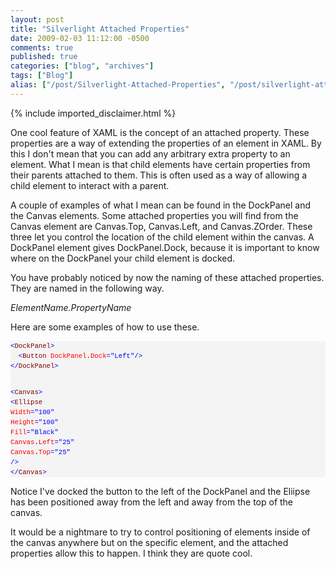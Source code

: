 ```yaml
---
layout: post
title: "Silverlight Attached Properties"
date: 2009-02-03 11:12:00 -0500
comments: true
published: true
categories: ["blog", "archives"]
tags: ["Blog"]
alias: ["/post/Silverlight-Attached-Properties", "/post/silverlight-attached-properties"]
---
```

<!-- more -->
{% include imported_disclaimer.html %}
<p>One cool feature of XAML is the concept of an attached property. These properties are a way of extending the properties of an element in XAML. By this I don't mean that you can add any arbitrary extra property to an element. What I mean is that child elements have certain properties from their parents attached to them. This is often used as a way of allowing a child element to interact with a parent.</p>
<p>A couple of examples of what I mean can be found in the DockPanel and the Canvas elements. Some attached properties you will find from the Canvas element are Canvas.Top, Canvas.Left, and Canvas.ZOrder. These three let you control the location of the child element within the canvas. A DockPanel element gives DockPanel.Dock, because it is important to know where on the DockPanel your child element is docked.</p>
<p>You have probably noticed by now the naming of these attached properties. They are named in the following way.</p>
<p><em>ElementName.PropertyName</em></p>
<p>Here are some examples of how to use these.</p>
<div>
<pre style="line-height: 12pt; background-color: #f4f4f4; margin: 0em; width: 100%; font-family: consolas, 'Courier New', courier, monospace; color: black; font-size: 8pt; overflow: visible; border-style: none; padding: 0px;"><span style="color: #0000ff">&lt;</span><span style="color: #800000">DockPanel</span><span style="color: #0000ff">&gt;</span>
  <span style="color: #0000ff">&lt;</span><span style="color: #800000">Button</span> <span style="color: #ff0000">DockPanel</span>.<span style="color: #ff0000">Dock</span><span style="color: #0000ff">="Left"</span><span style="color: #0000ff">/&gt;</span>
<span style="color: #0000ff">&lt;/</span><span style="color: #800000">DockPanel</span><span style="color: #0000ff">&gt;</span>

<span style="color: #0000ff">&lt;</span><span style="color: #800000">Canvas</span><span style="color: #0000ff">&gt;</span>
  <span style="color: #0000ff">&lt;</span><span style="color: #800000">Ellipse</span> <span style="color: #ff0000">Width</span><span style="color: #0000ff">="100"</span> <span style="color: #ff0000">Height</span><span style="color: #0000ff">="100"</span> <span style="color: #ff0000">Fill</span><span style="color: #0000ff">="Black"</span>
    <span style="color: #ff0000">Canvas</span>.<span style="color: #ff0000">Left</span><span style="color: #0000ff">="25"</span> <span style="color: #ff0000">Canvas</span>.<span style="color: #ff0000">Top</span><span style="color: #0000ff">="25"</span> <span style="color: #0000ff">/&gt;</span>
<span style="color: #0000ff">&lt;/</span><span style="color: #800000">Canvas</span><span style="color: #0000ff">&gt;</span></pre>
</div>
<p>Notice I've docked the button to the left of the DockPanel and the Eliipse has been positioned away from the left and away from the top of the canvas.</p>
<p>It would be a nightmare to try to control positioning of elements inside of the canvas anywhere but on the specific element, and the attached properties allow this to happen. I think they are quote cool.</p>
